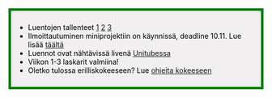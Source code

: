 <div style="color:black; border-style: solid; border-width: thick; border-color: green; padding: 10px; margin-bottom: 15px; padding: 10px; background-color: #F1EFEF;">

<ul>
  <li>
   Luentojen tallenteet <a href="https://youtu.be/9UaFvaRtTM0">1</a> <a href="https://youtu.be/sg6O6jTGrzk">2</a>
   <a href="https://youtu.be/lINfFEyKX_4">3</a>
  </li>
  <li>
    Ilmoittautuminen miniprojektiin on käynnissä, deadline 10.11. Lue lisää <a href='/miniprojekti/#ajankohtaista'>täältä</a>
  </li>
  <li>
   Luennot ovat nähtävissä livenä <a href='https://video.helsinki.fi/unitube/live-stream.html?room=l10'>Unitubessa</a>
  </li>
  <li>
    Viikon 1-3 laskarit valmiina!
  </li>
  <li>
    Oletko tulossa erilliskokeeseen? Lue <a href='/ohje_kokeeseen'>ohjeita kokeeseen</a>
  </li>
</ul>

</div>